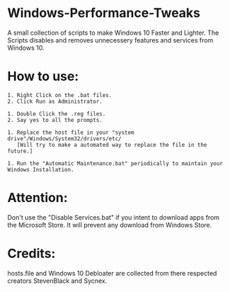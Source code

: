 # Windows-Performance-Tweaks
A small collection of scripts to make Windows 10 Faster and Lighter.
The Scripts disables and removes unnecessery features and services from Windows 10.

# How to use:

    1. Right Click on the .bat files.
    2. Click Run as Administrator.

    1. Double Click the .reg files.
    2. Say yes to all the prompts.

    1. Replace the host file in your "system drive"/Windows/System32/drivers/etc/ 
       [Will try to make a automated way to replace the file in the future.]

    1. Run the "Automatic Maintenance.bat" periodically to maintain your Windows Installation.


# Attention:

Don't use the "Disable Services.bat" if you intent to download apps from the Microsoft Store. It will prevent any download from Windows Store.


# Credits:
hosts.file and Windows 10 Debloater are collected from there respected creators StevenBlack and Sycnex.

